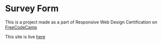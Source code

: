 Survey Form
===========


This is a project made as a part of Responsive Web Design Certification on [FreeCodeCamp](freecodecamp.org)

This site is live [here](https://sudakshin.github.io/survey_form/)
